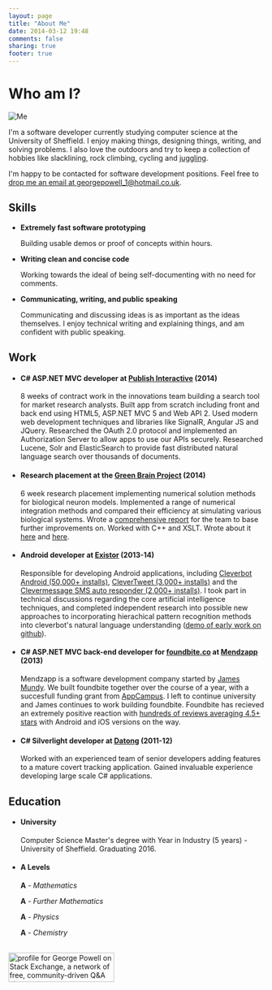 ```yaml
---
layout: page
title: "About Me"
date: 2014-03-12 19:48
comments: false
sharing: true
footer: true
---
```



Who am I?
=========

![Me](/images/me.png)

I'm a software developer currently studying computer science at the University of Sheffield. I enjoy making things, designing things, writing, and solving problems. I also love the outdoors and try to keep a collection of hobbies like slacklining, rock climbing, cycling and [juggling](http://www.youtube.com/watch?v=3zJC3dYOOv4).

I'm happy to be contacted for software development positions. Feel free to [drop me an email at georgepowell_1@hotmail.co.uk](mailto:georgepowell_1@hotmail.co.uk).

## Skills

 - **Extremely fast software prototyping**

   Building usable demos or proof of concepts within hours.

 - **Writing clean and concise code**
   
   Working towards the ideal of being self-documenting with no need for comments.

 - **Communicating, writing, and public speaking**

   Communicating and discussing ideas is as important as the ideas themselves. I enjoy technical writing and explaining things, and am confident with public speaking.

## Work

 - #### **C# ASP.NET MVC developer at [Publish Interactive](http://www.publishinteractive.com/)** (2014)

   8 weeks of contract work in the innovations team building a search tool for market research analysts. Built app from scratch including front and back end using HTML5, ASP.NET MVC 5 and Web API 2. Used modern web development techniques and libraries like SignalR, Angular JS and JQuery. Researched the OAuth 2.0 protocol and implemented an Authorization Server to allow apps to use our APIs securely. Researched Lucene, Solr and ElasticSearch to provide fast distributed natural language search over thousands of documents.

 - #### **Research placement at the [Green Brain Project](http://greenbrain.group.shef.ac.uk/)** (2014)

   6 week research placement implementing numerical solution methods for biological neuron models. Implemented a range of numerical integration methods and compared their efficiency at simulating various biological systems. Wrote a [comprehensive report](/docs/improving-simulation-methods.pdf) for the team to base further improvements on. Worked with C++ and XSLT. Wrote about it [here](/writing/i-for-one-welcome-our-new-insect-overlords/) and [here](/writing/numerical-methods-and-the-green-brain-project/).

 - #### **Android developer at [Existor](http://www.existor.com/)** (2013-14)
   
   Responsible for developing Android applications, including [Cleverbot Android (50,000+ installs)](https://play.google.com/store/apps/details?id=com.icogno.cleverbot), [CleverTweet (3,000+ installs)](https://play.google.com/store/apps/details?id=com.existor.Clevertweeter) and the [Clevermessage SMS auto responder (2,000+ installs)](https://play.google.com/store/apps/details?id=com.existor.clevermessageapp). I took part in technical discussions regarding the core artificial intelligence techniques, and completed independent research into possible new approaches to incorporating hierachical pattern recognition methods into cleverbot's natural language understanding ([demo of early work on github](https://github.com/georgepowell/markov_chain_visualisation)).
 
 - #### **C# ASP.NET MVC back-end developer for [foundbite.co](http://foundbite.co) at [Mendzapp](http://mendzapp.com/)** (2013)
   
   Mendzapp is a software development company started by [James Mundy](http://about.me/JamesMundy). We built foundbite together over the course of a year, with a succesfull funding grant from [AppCampus](http://www.appcampus.fi). I left to continue university and James continues to work building foundbite. Foundbite has recieved an extremely positive reaction with [hundreds of reviews averaging 4.5+ stars](http://www.windowsphone.com/en-us/store/app/foundbite/243343f7-36e4-454d-8bbd-b15d447037ab) with Android and iOS versions on the way.
 
 - #### **C# Silverlight developer at [Datong](http://www.datong.co.uk/)** (2011-12)
   
   Worked with an experienced team of senior developers adding features to a mature covert tracking application. Gained invaluable experience developing large scale C# applications.

## Education

 - #### University

   Computer Science Master's degree with Year in Industry (5 years) - University of Sheffield. Graduating 2016.

 - #### **A Levels**

   **A** - *Mathematics*

   **A** - *Further Mathematics*

   **A** - *Physics*

   **A** - *Chemistry*

   
<br/>
<a href="http://stackexchange.com/users/55154/george-powell"><img src="http://stackexchange.com/users/flair/55154.png" width="208" height="58" alt="profile for George Powell on Stack Exchange, a network of free, community-driven Q&amp;A sites" title="profile for George Powell on Stack Exchange, a network of free, community-driven Q&amp;A sites" /></a>